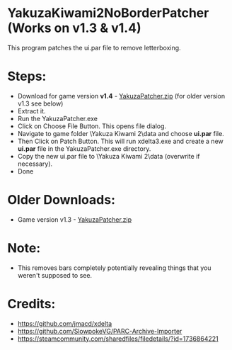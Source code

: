 # YakuzaKiwami2NoBorderPatcher (Works on v1.3 & v1.4)

This program patches the ui.par file to remove letterboxing.

# Steps:
- Download for game version **v1.4** - [YakuzaPatcher.zip](https://github.com/zypnyx/YakuzaKiwami2NoBorderPatcher/releases/download/1.1/YakuzaPatcher.zip) (for older version v1.3 see below)
- Extract it.
- Run the YakuzaPatcher.exe
- Click on Choose File Button. This opens file dialog.
- Navigate to game folder \Yakuza Kiwami 2\data and choose **ui.par** file.
- Then Click on Patch Button. This will run xdelta3.exe and create a new **ui.par** file in the YakuzaPatcher.exe directory.
- Copy the new ui.par file to \Yakuza Kiwami 2\data (overwrite if necessary).
- Done

# Older Downloads:
  - Game version v1.3 - [YakuzaPatcher.zip](https://github.com/zypnyx/YakuzaKiwami2NoBorderPatcher/releases/download/1.0/YakuzaPatcher.zip)

# Note:
- This removes bars completely potentially revealing things that you weren't supposed to see.

# Credits:
- https://github.com/jmacd/xdelta
- https://github.com/SlowpokeVG/PARC-Archive-Importer
- https://steamcommunity.com/sharedfiles/filedetails/?id=1736864221
